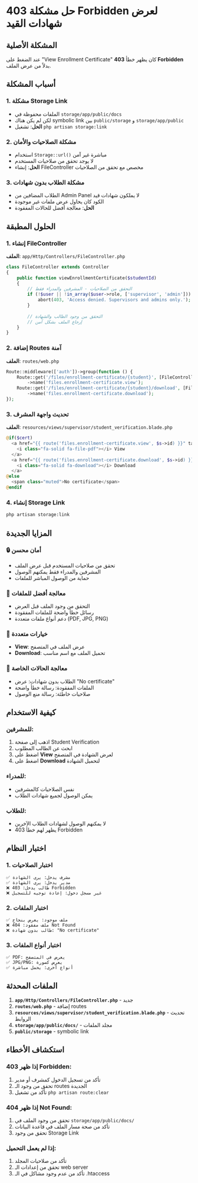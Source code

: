 # حل مشكلة 403 Forbidden لعرض شهادات القيد

## المشكلة الأصلية
عند الضغط على "View Enrollment Certificate" كان يظهر خطأ **403 Forbidden** بدلاً من عرض الملف.

## أسباب المشكلة

### 1. مشكلة Storage Link
- الملفات محفوظة في `storage/app/public/docs`
- لكن لم يكن هناك symbolic link بين `public/storage` و `storage/app/public`
- **الحل**: تشغيل `php artisan storage:link`

### 2. مشكلة الصلاحيات والأمان
- استخدام `Storage::url()` مباشرة غير آمن
- لا يوجد تحقق من صلاحيات المستخدم
- **الحل**: إنشاء FileController مخصص مع تحقق من الصلاحيات

### 3. مشكلة الطلاب بدون شهادات
- الطلاب المضافين من Admin Panel لا يملكون شهادات قيد
- الكود كان يحاول عرض ملفات غير موجودة
- **الحل**: معالجة أفضل للحالات المفقودة

## الحلول المطبقة

### 1. إنشاء FileController
**الملف**: `app/Http/Controllers/FileController.php`

```php
class FileController extends Controller
{
    public function viewEnrollmentCertificate($studentId)
    {
        // التحقق من الصلاحيات - المشرفين والمدراء فقط
        if (!$user || !in_array($user->role, ['supervisor', 'admin'])) {
            abort(403, 'Access denied. Supervisors and admins only.');
        }
        
        // التحقق من وجود الطالب والشهادة
        // إرجاع الملف بشكل آمن
    }
}
```

### 2. إضافة Routes آمنة
**الملف**: `routes/web.php`

```php
Route::middleware(['auth'])->group(function () {
    Route::get('/files/enrollment-certificate/{student}', [FileController::class, 'viewEnrollmentCertificate'])
        ->name('files.enrollment-certificate.view');
    Route::get('/files/enrollment-certificate/{student}/download', [FileController::class, 'downloadEnrollmentCertificate'])
        ->name('files.enrollment-certificate.download');
});
```

### 3. تحديث واجهة المشرف
**الملف**: `resources/views/supervisor/student_verification.blade.php`

```php
@if($cert)
  <a href="{{ route('files.enrollment-certificate.view', $s->id) }}" target="_blank" class="btn small">
    <i class="fa-solid fa-file-pdf"></i> View
  </a>
  <a href="{{ route('files.enrollment-certificate.download', $s->id) }}" class="btn small">
    <i class="fa-solid fa-download"></i> Download
  </a>
@else
  <span class="muted">No certificate</span>
@endif
```

### 4. إنشاء Storage Link
```bash
php artisan storage:link
```

## المزايا الجديدة

### 🔒 أمان محسن
- تحقق من صلاحيات المستخدم قبل عرض الملف
- المشرفين والمدراء فقط يمكنهم الوصول
- حماية من الوصول المباشر للملفات

### 📁 معالجة أفضل للملفات
- التحقق من وجود الملف قبل العرض
- رسائل خطأ واضحة للملفات المفقودة
- دعم أنواع ملفات متعددة (PDF, JPG, PNG)

### 💾 خيارات متعددة
- **View**: عرض الملف في المتصفح
- **Download**: تحميل الملف مع اسم مناسب

### 🎯 معالجة الحالات الخاصة
- الطلاب بدون شهادات: عرض "No certificate"
- الملفات المفقودة: رسالة خطأ واضحة
- صلاحيات خاطئة: رسالة منع الوصول

## كيفية الاستخدام

### للمشرفين:
1. اذهب إلى صفحة Student Verification
2. ابحث عن الطالب المطلوب
3. اضغط على **View** لعرض الشهادة في المتصفح
4. اضغط على **Download** لتحميل الشهادة

### للمدراء:
- نفس الصلاحيات كالمشرفين
- يمكن الوصول لجميع شهادات الطلاب

### للطلاب:
- لا يمكنهم الوصول لشهادات الطلاب الآخرين
- يظهر لهم خطأ 403 Forbidden

## اختبار النظام

### 1. اختبار الصلاحيات
```
✅ مشرف يدخل: يرى الشهادة
✅ مدير يدخل: يرى الشهادة  
❌ طالب يدخل: 403 Forbidden
❌ غير مسجل دخول: إعادة توجيه للتسجيل
```

### 2. اختبار الملفات
```
✅ ملف موجود: يعرض بنجاح
❌ ملف مفقود: 404 Not Found
❌ طالب بدون شهادة: "No certificate"
```

### 3. اختبار أنواع الملفات
```
✅ PDF: يعرض في المتصفح
✅ JPG/PNG: يعرض كصورة
✅ أنواع أخرى: يحمل مباشرة
```

## الملفات المحدثة

1. **`app/Http/Controllers/FileController.php`** - جديد
2. **`routes/web.php`** - إضافة routes
3. **`resources/views/supervisor/student_verification.blade.php`** - تحديث الروابط
4. **`storage/app/public/docs/`** - مجلد الملفات
5. **`public/storage`** - symbolic link

## استكشاف الأخطاء

### إذا ظهر 403 Forbidden:
1. تأكد من تسجيل الدخول كمشرف أو مدير
2. تحقق من وجود الـ routes الجديدة
3. تأكد من تشغيل `php artisan route:clear`

### إذا ظهر 404 Not Found:
1. تحقق من وجود الملف في `storage/app/public/docs/`
2. تأكد من صحة مسار الملف في قاعدة البيانات
3. تحقق من وجود Storage Link

### إذا لم يعمل التحميل:
1. تأكد من صلاحيات المجلد
2. تحقق من إعدادات الـ web server
3. تأكد من عدم وجود مشاكل في الـ .htaccess
